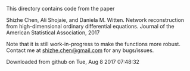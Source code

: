 This directory contains code from the paper
  
  Shizhe Chen, Ali Shojaie, and Daniela M. Witten. Network reconstruction from 
  high-dimensional ordinary differential equations. Journal of the American 
  Statistical Association, 2017

Note that it is still work-in-progress to make the functions more robust. 
Contact me at shizhe.chen@gmail.com for any bugs/issues. 

Downloaded from github on   Tue, Aug  8 2017 07:48:32